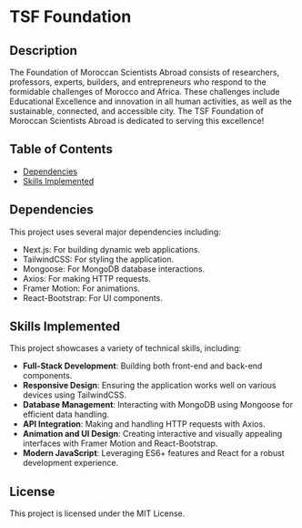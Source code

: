 # TSF Foundation

## Description

The Foundation of Moroccan Scientists Abroad consists of researchers, professors, experts, builders, and entrepreneurs who respond to the formidable challenges of Morocco and Africa. These challenges include Educational Excellence and innovation in all human activities, as well as the sustainable, connected, and accessible city. The TSF Foundation of Moroccan Scientists Abroad is dedicated to serving this excellence!

## Table of Contents

- [Dependencies](#dependencies)
- [Skills Implemented](#skills-implemented)

## Dependencies
This project uses several major dependencies including:
- Next.js: For building dynamic web applications.
- TailwindCSS: For styling the application.
- Mongoose: For MongoDB database interactions.
- Axios: For making HTTP requests.
- Framer Motion: For animations.
- React-Bootstrap: For UI components.

## Skills Implemented
This project showcases a variety of technical skills, including:
- **Full-Stack Development**: Building both front-end and back-end components.
- **Responsive Design**: Ensuring the application works well on various devices using TailwindCSS.
- **Database Management**: Interacting with MongoDB using Mongoose for efficient data handling.
- **API Integration**: Making and handling HTTP requests with Axios.
- **Animation and UI Design**: Creating interactive and visually appealing interfaces with Framer Motion and React-Bootstrap.
- **Modern JavaScript**: Leveraging ES6+ features and React for a robust development experience.

## License
This project is licensed under the MIT License.